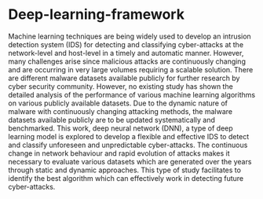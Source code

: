 # Deep-learning-framework
Machine learning techniques are being widely used to develop an intrusion detection 
system (IDS) for detecting and classifying cyber-attacks at the network-level and 
host-level in a timely and automatic manner. However, many challenges arise since 
malicious attacks are continuously changing and are occurring in very large volumes 
requiring a scalable solution. There are different malware datasets available publicly 
for further research by cyber security community. However, no existing study has 
shown the detailed analysis of the performance of various machine learning 
algorithms on various publicly available datasets. Due to the dynamic nature of 
malware with continuously changing attacking methods, the malware datasets 
available publicly are to be updated systematically and benchmarked. 
This work, deep neural network (DNN), a type of deep learning model is 
explored to develop a flexible and effective IDS to detect and classify unforeseen and 
unpredictable cyber-attacks. The continuous change in network behaviour and rapid 
evolution of attacks makes it necessary to evaluate various datasets which are 
generated over the years through static and dynamic approaches. This type of study 
facilitates to identify the best algorithm which can effectively work in detecting future 
cyber-attacks. 
